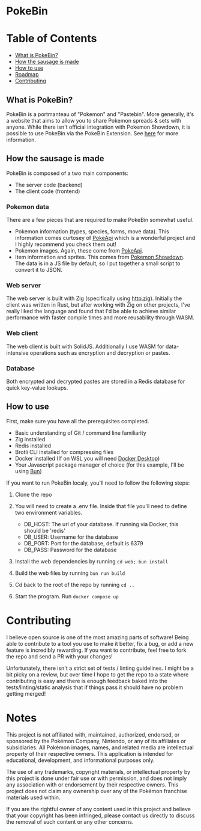 # PokeBin

# Table of Contents

- [What is PokeBin?](#what-is-pokebin)
- [How the sausage is made](#how-the-sausage-is-made)
- [How to use](#how-to-use)
- [Roadmap](#roadmap)
- [Contributing](#contributing)

## What is PokeBin?

PokeBin is a portmanteau of "Pokemon" and "Pastebin". More generally, it's a website that aims
to allow you to share Pokemon spreads & sets with anyone. While there isn't official integration with Pokemon Showdown, it is possible to use PokeBin
via the PokeBin Extension. See [here](extension/readme.md) for more information.

## How the sausage is made

PokeBin is composed of a two main components:

- The server code (backend)
- The client code (frontend)

### Pokemon data

There are a few pieces that are required to make PokeBin somewhat useful.

- Pokemon information (types, species, forms, move data). This information comes curtosey of [PokeApi](https://pokeapi.co/)
  which is a wonderful project and I highly recommend you check them out!
- Pokemon images. Again, these come from [PokeApi](https://pokeapi.co/).
- Item information and sprites. This comes from [Pokemon Showdown](https://pokemonshowdown.com/). The data is in a JS file by default, so
  I put together a small script to convert it to JSON.

### Web server

The web server is built with Zig (specifically using [http.zig](https://github.com/karlseguin/http.zig)). Initially the client
was written in Rust, but after working with Zig on other projects, I've really liked the language and
found that I'd be able to achieve similar performance with faster compile times and more reusability through WASM.

### Web client

The web client is built with SolidJS. Additionally I use WASM for data-intensive operations such as encryption and decryption or pastes.

### Database

Both encrypted and decrypted pastes are stored in a Redis database for quick key-value lookups.

## How to use

First, make sure you have all the prerequisites completed.

- Basic understanding of Git / command line familiarity
- Zig installed
- Redis installed
- Brotli CLI installed for compressing files
- Docker installed (If on WSL you will need [Docker Desktop](https://www.docker.com/products/docker-desktop/))
- Your Javascript package manager of choice (for this example, I'll be using [Bun](https://bun.sh/))

If you want to run PokeBin localy, you'll need to follow the following steps:

1. Clone the repo
2. You will need to create a .env file. Inside that file you'll need to define two environment variables.

   - DB_HOST: The url of your database. If running via Docker, this should be 'redis'
   - DB_USER: Username for the database
   - DB_PORT: Port for the database, default is 6379
   - DB_PASS: Password for the database

3. Install the web dependencies by running `cd web; bun install`
4. Build the web files by running `bun run build`
5. Cd back to the root of the repo by running `cd ..`
6. Start the program. Run `docker compose up`

# Contributing

I believe open source is one of the most amazing parts of software! Being able to contribute to a tool you use to make it better, fix a bug, or add a new feature is incredibly rewarding.
If you want to contribute, feel free to fork the repo and send a PR with your changes!

Unfortunately, there isn't a strict set of tests / linting guidelines. I might be a bit picky on a review, but over time I hope to get the repo to a state where
contributing is easy and there is enough feedback baked into the tests/linting/static analysis that if things pass it should have no problem getting merged!

# Notes

This project is not affiliated with, maintained, authorized, endorsed, or sponsored by the Pokémon Company, Nintendo, or any of its affiliates or subsidiaries.
All Pokémon images, names, and related media are intellectual property of their respective owners. This application is intended for educational, development,
and informational purposes only.

The use of any trademarks, copyright materials, or intellectual property by this project is done under fair use or with permission, and does not imply
any association with or endorsement by their respective owners. This project does not claim any ownership over any of the Pokémon franchise materials used within.

If you are the rightful owner of any content used in this project and believe that your copyright has been infringed, please contact us directly
to discuss the removal of such content or any other concerns.
